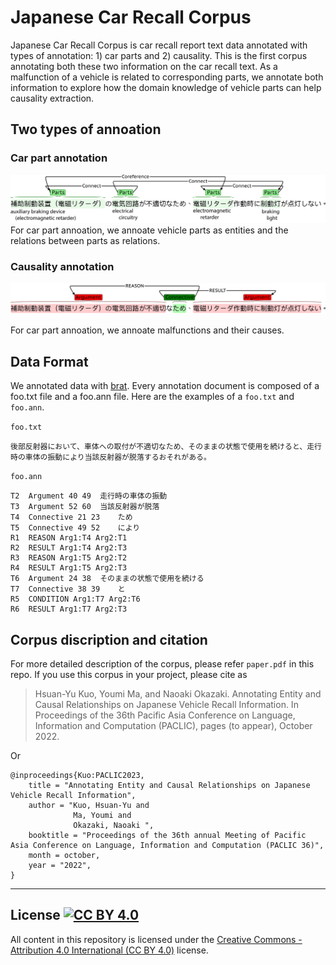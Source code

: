 # Japanese Car Recall Corpus

Japanese Car Recall Corpus is car recall report text data annotated with types of annotation: 1) car parts and 2) causality. This is the first corpus annotating both these two information on the car recall text. As a malfunction of a vehicle is related to corresponding parts, we annotate both information to explore how the domain knowledge of vehicle parts can help causality extraction.


## Two types of annoation

### Car part annotation
![alt text](images/part_ann_example.jpg)
For car part annoation, we annoate vehicle parts as entities and the relations between parts as relations.

### Causality annotation
![alt text](images/causal_ann_example.jpg)

For car part annoation, we annoate malfunctions and their causes.

## Data Format

We annotated data with [brat](https://brat.nlplab.org/). Every annotation document is composed of a foo.txt file and a foo.ann file. Here are the examples of a `foo.txt` and `foo.ann`.

`foo.txt`
```
後部反射器において、車体への取付が不適切なため、そのままの状態で使用を続けると、走行時の車体の振動により当該反射器が脱落するおそれがある。
```

`foo.ann`
```T1	Argument 0 20	後部反射器において、車体への取付が不適切
T2	Argument 40 49	走行時の車体の振動
T3	Argument 52 60	当該反射器が脱落
T4	Connective 21 23	ため
T5	Connective 49 52	により
R1	REASON Arg1:T4 Arg2:T1	
R2	RESULT Arg1:T4 Arg2:T3	
R3	REASON Arg1:T5 Arg2:T2	
R4	RESULT Arg1:T5 Arg2:T3	
T6	Argument 24 38	そのままの状態で使用を続ける
T7	Connective 38 39	と
R5	CONDITION Arg1:T7 Arg2:T6	
R6	RESULT Arg1:T7 Arg2:T3	
```


## Corpus discription and citation

For more detailed description of the corpus, please refer `paper.pdf` in this repo.
If you use this corpus in your project, please cite as
> Hsuan-Yu Kuo, Youmi Ma, and Naoaki Okazaki. Annotating Entity and Causal Relationships on Japanese Vehicle Recall Information. In Proceedings of the 36th Pacific Asia Conference on Language, Information and Computation (PACLIC), pages (to appear), October 2022.

Or

```
@inproceedings{Kuo:PACLIC2023,
    title = "Annotating Entity and Causal Relationships on Japanese Vehicle Recall Information",
    author = "Kuo, Hsuan-Yu and
              Ma, Youmi and 
              Okazaki, Naoaki ",
    booktitle = "Proceedings of the 36th annual Meeting of Pacific Asia Conference on Language, Information and Computation (PACLIC 36)",
    month = october,
    year = "2022",
}
```

---
## License [![CC BY 4.0](http://mirrors.creativecommons.org/presskit/buttons/80x15/svg/by.svg)](http://creativecommons.org/licenses/by/4.0/)

All content in this repository is licensed under the [Creative Commons - Attribution 4.0 International (CC BY 4.0)](http://creativecommons.org/licenses/by/4.0/) license.
